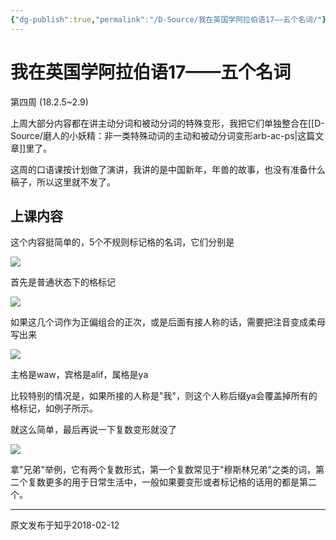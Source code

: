 ```yaml
---
{"dg-publish":true,"permalink":"/D-Source/我在英国学阿拉伯语17——五个名词/"}
---
```


# 我在英国学阿拉伯语17——五个名词

第四周 (18.2.5~2.9)

上周大部分内容都在讲主动分词和被动分词的特殊变形，我把它们单独整合在[[D-Source/磨人的小妖精：非一类特殊动词的主动和被动分词变形arb-ac-ps\|这篇文章]]里了。

  

这周的口语课按计划做了演讲，我讲的是中国新年，年兽的故事，也没有准备什么稿子，所以这里就不发了。


## 上课内容

这个内容挺简单的，5个不规则标记格的名词，它们分别是

![](https://pic1.zhimg.com/80/v2-9099523faf8c495cc718da4045604654_720w.webp)

  

首先是普通状态下的格标记

![](https://pic1.zhimg.com/80/v2-c8afe099861b8f8a51cfb1a80783ffe4_720w.webp)

  

如果这几个词作为正偏组合的正次，或是后面有接人称的话，需要把注音变成柔母写出来

![](https://pic4.zhimg.com/80/v2-73e746fc9f7797ac3ff18f399016ba77_720w.webp)

主格是waw，宾格是alif，属格是ya

  

比较特别的情况是，如果所接的人称是"我"，则这个人称后缀ya会覆盖掉所有的格标记，如例子所示。

  

就这么简单，最后再说一下复数变形就没了

![](https://pic3.zhimg.com/80/v2-0daab7e94449819e786887f7c7918246_720w.webp)

拿"兄弟"举例，它有两个复数形式，第一个复数常见于"穆斯林兄弟"之类的词，第二个复数更多的用于日常生活中，一般如果要变形或者标记格的话用的都是第二个。

---
原文发布于知乎2018-02-12